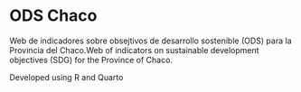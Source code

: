 # ODS Chaco
 Web de indicadores sobre obsejtivos de desarrollo sostenible (ODS) para la Provincia del Chaco.Web of indicators on sustainable development objectives (SDG) for the Province of Chaco.

Developed using R and Quarto
